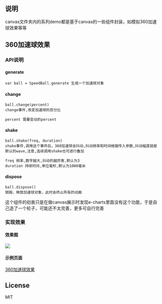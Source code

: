 ## 说明
canvas文件夹内的系列demo都是基于canvas的一些组件封装，如模拟360加速球效果等等

## 360加速球效果

### API说明

#### generate

```
var ball = SpeedBall.generate 生成一个加速球对象
```

#### change

```
ball.change(percent)   
change事件,改变加速球的百分比

percent 需要变动的percent
```

#### shake

```
ball.shake(freq, duration)   
shake事件,调用这个事件后，360加速球会抖动,抖动频率和时间根据传入参数,抖动幅度就是默认的wave,注意,连续调用shake也可进行叠加

freq 频率,数字越大,抖动的越厉害,默认为3
duration 持续时间,单位毫秒,默认为1000毫米
```

#### dispose

```
ball.dispose()   
销毁，释放加速球对象，此时会终止所有的动画
```

这个组件的初衷只是在做canvas展示时发现e-charts里面没有这个功能，于是自己造了一个轮子，可能还不太完善，更多可自行完善

### 实现效果

#### 效果图
![](https://dailc.github.io/showDemo/staticresource/canvas/demo_js_360speedball_1.png)

#### 示例页面
[360加速球效果](https://dailc.github.io/showDemo/canvas/demo_canvas_speedBall.html)


## License

MIT